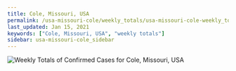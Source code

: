 ```yaml
---
title: Cole, Missouri, USA
permalink: /usa-missouri-cole/weekly_totals/usa-missouri-cole-weekly_totals.html
last_updated: Jan 15, 2021
keywords: ["Cole, Missouri, USA", "weekly totals"]
sidebar: usa-missouri-cole_sidebar
---
```


![Weekly Totals of Confirmed Cases for Cole, Missouri, USA](/covid_tracker/images/graphs/usa-missouri-cole-weekly_totals_graph.png)
